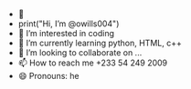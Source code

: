 - 👋
-  print("Hi, I’m @owills004")
- 👀 I’m interested in coding 
- 🌱 I’m currently learning python, HTML, c++
- 💞️ I’m looking to collaborate on ...
- 📫 How to reach me +233 54 249 2009
- 😄 Pronouns: he
  

<!---
owills004/owills004 is a ✨ special ✨ repository because its `README.md` (this file) appears on your GitHub profile.
You can click the Preview link to take a look at your changes.
--->
